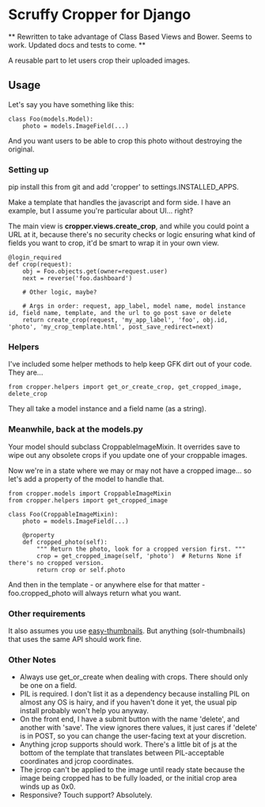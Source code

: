 Scruffy Cropper for Django
==========================

** Rewritten to take advantage of Class Based Views and Bower. Seems to work. Updated docs and tests to come. **


A reusable part to let users crop their uploaded images.

## Usage

Let's say you have something like this:

    class Foo(models.Model):
        photo = models.ImageField(...)

And you want users to be able to crop this photo without destroying the original.

### Setting up

pip install this from git and add 'cropper' to settings.INSTALLED_APPS.

Make a template that handles the javascript and form side. I have an example, but I assume you're particular about UI... right?

The main view is **cropper.views.create_crop**, and while you could point a URL at it, because there's no security checks or logic ensuring what kind of fields you want to crop, it'd be smart to wrap it in your own view.

    @login_required
    def crop(request):
        obj = Foo.objects.get(owner=request.user)
        next = reverse('foo.dashboard')

        # Other logic, maybe?

        # Args in order: request, app_label, model name, model instance id, field name, template, and the url to go post save or delete
        return create_crop(request, 'my_app_label', 'foo', obj.id, 'photo', 'my_crop_template.html', post_save_redirect=next)

### Helpers

I've included some helper methods to help keep GFK dirt out of your code. They are...

    from cropper.helpers import get_or_create_crop, get_cropped_image, delete_crop

They all take a model instance and a field name (as a string).


### Meanwhile, back at the models.py

Your model should subclass CroppableImageMixin. It overrides save to wipe out any obsolete crops if you update one of your croppable images.

Now we're in a state where we may or may not have a cropped image... so let's add a property of the model to handle that.

    from cropper.models import CroppableImageMixin
    from cropper.helpers import get_cropped_image

    class Foo(CroppableImageMixin):
        photo = models.ImageField(...)

        @property
        def cropped_photo(self):
            """ Return the photo, look for a cropped version first. """
            crop = get_cropped_image(self, 'photo')  # Returns None if there's no cropped version.
            return crop or self.photo

And then in the template - or anywhere else for that matter - foo.cropped_photo will always return what you want.


### Other requirements

It also assumes you use [easy-thumbnails](https://github.com/SmileyChris/easy-thumbnails). But anything (solr-thumbnails) that uses the same API should work fine.


### Other Notes

* Always use get_or_create when dealing with crops. There should only be one on a field.
* PIL is required. I don't list it as a dependency because installing PIL on almost any OS is hairy, and if you haven't done it yet, the usual pip install probably won't help you anyway.
* On the front end, I have a submit button with the name 'delete', and another with 'save'. The view ignores there values, it just cares if 'delete' is in POST, so you can change the user-facing text at your discretion.
* Anything jcrop supports should work. There's a little bit of js at the bottom of the template that translates between PIL-acceptable coordinates and jcrop coordinates.
* The jcrop can't be applied to the image until ready state because the image being cropped has to be fully loaded, or the initial crop area winds up as 0x0.
* Responsive? Touch support? Absolutely.

